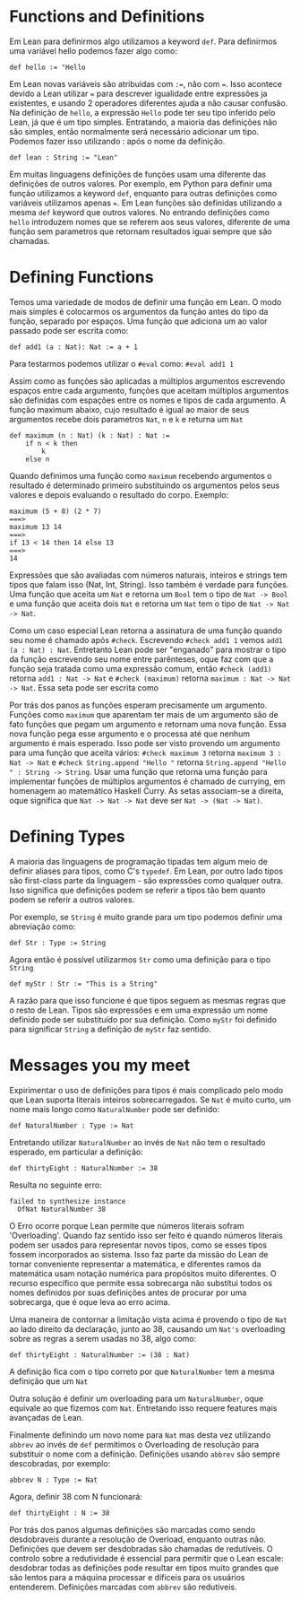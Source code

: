 # Functions and Definitions

Em Lean para definirmos algo utilizamos a keyword `def`. Para definirmos uma variável hello podemos fazer algo como:
```lean
def hello := "Hello
```

Em Lean novas variáveis são atribuidas com `:=`, não com `=`. Isso acontece devido a Lean utilizar `=` para descrever igualidade entre expressões ja existentes, e usando 2 operadores diferentes ajuda a não causar confusão.
Na definição de `hello`, a expressão `Hello` pode ter seu tipo inferido pelo Lean, já que é um tipo simples. Entratando, a maioria das definições não são simples, então normalmente será necessário adicionar um tipo. Podemos fazer isso utilizando : após o nome da definição.
```lean
def lean : String := "Lean"
```

Em muitas linguagens definições de funções usam uma diferente das definições de outros valores. Por exemplo, em Python para definir uma função utilizamos a keyword `def`, enquanto para outras definições como variáveis utilizamos apenas `=`. Em Lean funções são definidas utilizando a mesma `def` keyword que outros valores. No entrando definições como `hello` introduzem nomes que se referem aos seus valores, diferente de uma função sem parametros que retornam resultados iguai sempre que são chamadas.

# Defining Functions

Temos uma variedade de modos de definir uma função em Lean. O modo mais simples é colocarmos os argumentos da função antes do tipo da função, separado por espaços. Uma função que adiciona um ao valor passado pode ser escrita como:
```lean
def add1 (a : Nat): Nat := a + 1
```
Para testarmos podemos utilizar o  `#eval` como:
`#eval add1 1`

Assim como as funções são aplicadas a múltiplos argumentos escrevendo espaços entre cada argumento, funções que aceitam múltiplos argumentos são definidas com espações entre os nomes e tipos de cada argumento. A função maximum abaixo, cujo resultado é igual ao maior de seus argumentos recebe dois parametros `Nat`, `n` e `k` e returna um `Nat`
```lean
def maximum (n : Nat) (k : Nat) : Nat :=
    if n < k then
        k
    else n
```

Quando definimos uma função como `maximum` recebendo argumentos o resultado é determinado primeiro substituindo os argumentos pelos seus valores e depois evaluando o resultado do corpo. Exemplo:
```lean
maximum (5 + 8) (2 * 7)
===>
maximum 13 14
===>
if 13 < 14 then 14 else 13
===>
14
```

Expressões que são avaliadas com números naturais, inteiros e strings tem tipos que falam isso (Nat, Int, String). Isso também é verdade para funções. Uma função que aceita um `Nat` e retorna um `Bool` tem o tipo de `Nat -> Bool` e uma função que aceita dois `Nat` e retorna um `Nat` tem o tipo de `Nat -> Nat -> Nat`.

Como um caso especial Lean retorna a assinatura de uma função quando seu nome é chamado após `#check`. Escrevendo `#check add1 1` vemos `add1 (a : Nat) : Nat`. Entretanto Lean pode ser "enganado" para mostrar o tipo da função escrevendo seu nome entre parênteses, oque faz com que a função seja tratada como uma expressão comum, então `#check (add1)` retorna `add1 : Nat -> Nat` e `#check (maximum)` retorna `maximum : Nat -> Nat -> Nat`. Essa seta pode ser escrita como 

Por trás dos panos as funções esperam precisamente um argumento. Funções como `maximum` que aparentam ter mais de um argumento são de fato funções que pegam um argumento e retornam uma nova função. Essa nova função pega esse argumento e o processa até que nenhum argumento é mais esperado. Isso pode ser visto provendo um argumento para uma função que aceita vários: `#check maximum 3` retorna `maximum 3 : Nat -> Nat` e `#check String.append "Hello "` retorna `String.append "Hello " : String -> String`. Usar uma função que retorna uma função para implementar funções de múltiplos argumentos é chamado de currying, em homenagem ao matemático Haskell Curry. As setas associam-se a direita, oque significa que `Nat -> Nat -> Nat` deve ser `Nat -> (Nat -> Nat)`.

# Defining Types

A maioria das linguagens de programação tipadas tem algum meio de definir aliases para tipos, como C's `typedef`. Em Lean, por outro lado tipos são first-class parte da linguagem - são expressões como qualquer outra. Isso significa que definições podem se referir a tipos tão bem quanto podem se referir a outros valores.

Por exemplo, se `String` é muito grande para um tipo podemos definir uma abreviação como:
```lean
def Str : Type := String
```
Agora então é possível utilizarmos `Str` como uma definição para o tipo `String`
```lean
def myStr : Str := "This is a String"
```
A razão para que isso funcione é que tipos seguem as mesmas regras que o resto de Lean. Tipos são expressões e em uma expressão um nome definido pode ser substituído por sua definição. Como `myStr` foi definido para significar `String` a definição de `myStr` faz sentido.

# Messages you my meet
Expirimentar o uso de definições para tipos é mais complicado pelo modo que Lean suporta literais inteiros sobrecarregados. Se `Nat` é muito curto, um nome mais longo como `NaturalNumber` pode ser definido:
```lean
def NaturalNumber : Type := Nat
```
Entretando utilizar `NaturalNumber` ao invés de `Nat` não tem o resultado esperado, em particular a definição:
```lean
def thirtyEight : NaturalNumber := 38
```
Resulta no seguinte erro:
```
failed to synthesize instance
  OfNat NaturalNumber 38
```
O Erro ocorre porque Lean permite que números literais sofram 'Overloading'. Quando faz sentido isso ser feito é quando números literais podem ser usados para representar novos tipos, como se esses tipos fossem incorporados ao sistema. Isso faz parte da missão do Lean de tornar conveniente representar a matemática, e diferentes ramos da matemática usam notação numérica para propósitos muito diferentes. O recurso específico que permite essa sobrecarga não substítui todos os nomes definidos por suas definições antes de procurar por uma sobrecarga, que é oque leva ao erro acima.

Uma maneira de contornar a limitação vista acima é provendo o tipo de `Nat` ao lado direito da declaração, junto ao 38, causando um `Nat's` overloading sobre as regras a serem usadas no 38, algo como:
```lean
def thirtyEight : NaturalNumber := (38 : Nat)
```
A definição fica com o tipo correto por que `NaturalNumber` tem a mesma definição que um `Nat`

Outra solução é definir um overloading para um `NaturalNumber`, oque equivale ao que fizemos com `Nat`. Entretando isso requere features mais avançadas de Lean.

Finalmente definindo um novo nome para `Nat` mas desta vez utilizando `abbrev` ao invés de `def` permitimos o Overloading de resolução para substituir o nome com a definição. Definições usando `abbrev` são sempre descobradas, por exemplo:
```lean
abbrev N : Type := Nat
```
Agora, definir 38 com N funcionará:
```lean
def thirtyEight : N := 38
```
Por trás dos panos algumas definições são marcadas como sendo desdobraveis durante a resolução de Overload, enquanto outras não. Definições que devem ser desdobradas são chamadas de redutíveis. O controlo sobre a redutividade é essencial para permitir que o Lean escale: desdobrar todas as definições pode resultar em tipos muito grandes que são lentos para a máquina processar e dificeis para os usuários entenderem. Definições marcadas com `abbrev` são redutiveis. 
